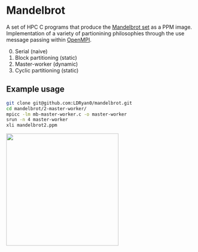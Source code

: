 # Mandelbrot

A set of HPC C programs that produce the [Mandelbrot set](https://en.wikipedia.org/wiki/Mandelbrot_set) as a PPM image. Implementation of a variety of partionining philosophies through the use message passing within [OpenMPI](https://www.open-mpi.org/).

0. Serial (naive)
1. Block partitioning (static)
2. Master-worker (dynamic) 
3. Cyclic partitioning (static)

## Example usage

```bash
git clone git@github.com:LDRyan0/mandelbrot.git
cd mandelbrot/2-master-worker/
mpicc -lm mb-master-worker.c -o master-worker
srun -n 4 master-worker
xli mandelbrot2.ppm
```

<img src="https://user-images.githubusercontent.com/86461236/161067232-41d770c1-7615-4e13-b937-e3ace8c7aef7.JPG" height="300"/>

